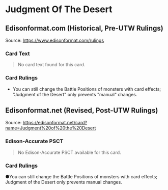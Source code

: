 # Judgment Of The Desert

## Edisonformat.com (Historical, Pre-UTW Rulings)

Source: https://www.edisonformat.com/rulings

### Card Text

> No card text found for this card.

### Card Rulings

*   You can still change the Battle Positions of monsters with card effects; "Judgment of the Desert" only prevents "manual" changes.

## Edisonformat.net (Revised, Post-UTW Rulings)

Source: https://edisonformat.net/card?name=Judgment%20of%20the%20Desert

### Edison-Accurate PSCT

> No Edison-Accurate PSCT available for this card.

### Card Rulings

●You can still change the Battle Positions of monsters with card effects; Judgment of the Desert only prevents manual changes.
            